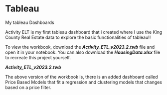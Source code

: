 # Tableau
My tableau Dashboards

Activity ELT is my first tableau dashboard that i created where I use the King County Real Estate data to explore the basic functionalities of tableau!!

To view the workbook, download the  **_Activity_ETL_v2023.2.twb_**  file and open it in your notebook.
You can also download the  **_HousingData.xlsx_**  file to recreate this project yourself.

**_Activity_ETL_v2023.2.twb_**

The above version of the workbook is, there is an added dashboard called Price Based Models that fit a regression and clustering models that changes based on a price filter.
